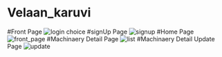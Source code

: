 # Velaan_karuvi
#Front Page
![login choice](https://github.com/thamizh29/Velaan_karuvi/assets/93852143/80a99e0f-bc57-4783-9d6d-f41c3f875685)
#signUp Page
![signup](https://github.com/thamizh29/Velaan_karuvi/assets/93852143/8b070cea-890d-48d6-815e-70cf5c23742e)
#Home Page
![front_page](https://github.com/thamizh29/Velaan_karuvi/assets/93852143/780e8602-7ccb-4c22-9559-e2e9d40ef916)
#Machinaery Detail Page
![list](https://github.com/thamizh29/Velaan_karuvi/assets/93852143/0b525ab8-ff53-4ae4-a5dd-13a86a1a80be)
#Machinaery Detail Update Page
![update](https://github.com/thamizh29/Velaan_karuvi/assets/93852143/6b00fc7e-0843-4f95-98ee-db6b49084397)

